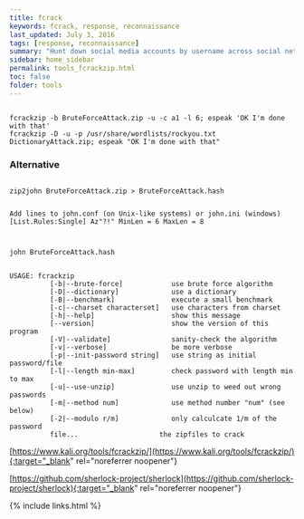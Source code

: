 ```yaml
---
title: fcrack
keywords: fcrack, response, reconnaissance
last_updated: July 3, 2016
tags: [response, reconnaissance] 
summary: "Hunt down social media accounts by username across social networks"
sidebar: home_sidebar
permalink: tools_fcrackzip.html
toc: false
folder: tools
---
```



<code>
fcrackzip -b BruteForceAttack.zip -u -c a1 -l 6; espeak 'OK I'm done with that'
fcrackzip -D -u -p /usr/share/wordlists/rockyou.txt DictionaryAttack.zip; espeak "OK I'm done with that" 
</code>

<h3>Alternative</h3>
<code>
zip2john BruteForceAttack.zip > BruteForceAttack.hash

Add lines to john.conf (on Unix-like systems) or john.ini (windows)
	[List.Rules:Single]
	Az"?!"
	MinLen = 6
	MaxLen = 8

john BruteForceAttack.hash 
</code>

<code>
USAGE: fcrackzip
          [-b|--brute-force]            use brute force algorithm
          [-D|--dictionary]             use a dictionary
          [-B|--benchmark]              execute a small benchmark
          [-c|--charset characterset]   use characters from charset
          [-h|--help]                   show this message
          [--version]                   show the version of this program
          [-V|--validate]               sanity-check the algorithm
          [-v|--verbose]                be more verbose
          [-p|--init-password string]   use string as initial password/file
          [-l|--length min-max]         check password with length min to max
          [-u|--use-unzip]              use unzip to weed out wrong passwords
          [-m|--method num]             use method number "num" (see below)
          [-2|--modulo r/m]             only calculcate 1/m of the password
          file...                    the zipfiles to crack
</code>

[https://www.kali.org/tools/fcrackzip/](https://www.kali.org/tools/fcrackzip/){:target="_blank" rel="noreferrer noopener"}

[https://github.com/sherlock-project/sherlock](https://github.com/sherlock-project/sherlock){:target="_blank" rel="noreferrer noopener"}



{% include links.html %}

